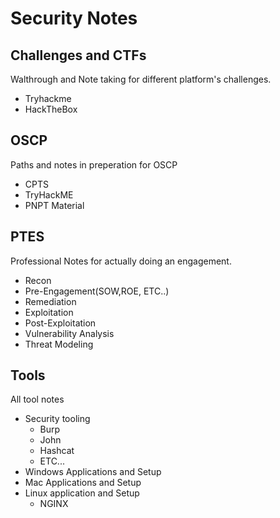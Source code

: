 # Security Notes
## Challenges and CTFs
Walthrough and Note taking for different platform's challenges.
- Tryhackme
- HackTheBox

## OSCP
Paths and notes in preperation for OSCP
- CPTS
- TryHackME
- PNPT Material

## PTES

Professional Notes for actually doing an engagement.

- Recon
- Pre-Engagement(SOW,ROE, ETC..)
- Remediation
- Exploitation
- Post-Exploitation
- Vulnerability Analysis
- Threat Modeling

## Tools
All tool notes
- Security tooling
  - Burp
  - John
  - Hashcat
  - ETC... 
- Windows Applications and Setup
- Mac Applications and Setup
- Linux application and Setup
  - NGINX
